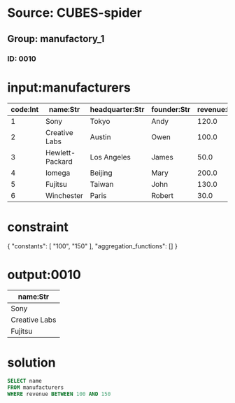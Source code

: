 # Source: CUBES-spider
## Group: manufactory_1
### ID: 0010

# input:manufacturers

| code:Int | name:Str | headquarter:Str | founder:Str | revenue:Dbl |
|---|---|---|---|---|
| 1 | Sony | Tokyo | Andy | 120.0 |
| 2 | Creative Labs | Austin | Owen | 100.0 |
| 3 | Hewlett-Packard | Los Angeles | James | 50.0 |
| 4 | Iomega | Beijing | Mary | 200.0 |
| 5 | Fujitsu | Taiwan | John | 130.0 |
| 6 | Winchester | Paris | Robert | 30.0 |

# constraint

{
  "constants": [
    "100",
    "150"
  ],
  "aggregation_functions": []
}

# output:0010

| name:Str |
|---|
| Sony |
| Creative Labs |
| Fujitsu |

# solution

```sql
SELECT name
FROM manufacturers
WHERE revenue BETWEEN 100 AND 150
```
